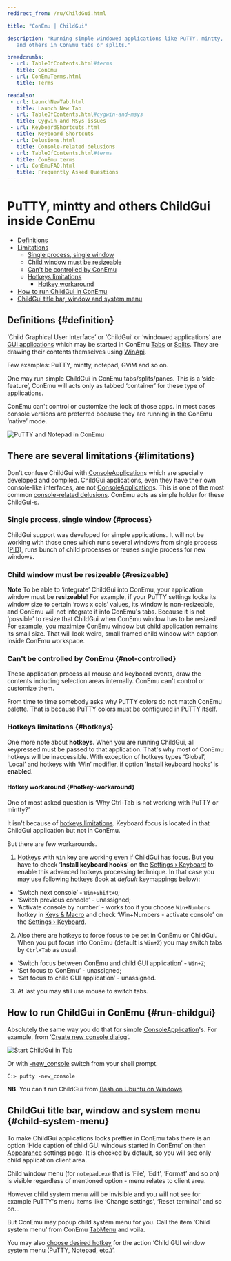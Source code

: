 ```yaml
---
redirect_from: /ru/ChildGui.html

title: "ConEmu | ChildGui"

description: "Running simple windowed applications like PuTTY, mintty, notepad
   and others in ConEmu tabs or splits."

breadcrumbs:
 - url: TableOfContents.html#terms
   title: ConEmu
 - url: ConEmuTerms.html
   title: Terms

readalso:
 - url: LaunchNewTab.html
   title: Launch New Tab
 - url: TableOfContents.html#cygwin-and-msys
   title: Cygwin and MSys issues
 - url: KeyboardShortcuts.html
   title: Keyboard Shortcuts
 - url: Delusions.html
   title: Console-related delusions
 - url: TableOfContents.html#terms
   title: ConEmu terms
 - url: ConEmuFAQ.html
   title: Frequently Asked Questions
---
```


# PuTTY, mintty and others ChildGui inside ConEmu

* [Definitions](#definition)
* [Limitations](#limitations)
  * [Single process, single window](#process)
  * [Child window must be resizeable](#resizeable)
  * [Can't be controlled by ConEmu](#not-controlled)
  * [Hotkeys limitations](#hotkeys)
    * [Hotkey workaround](#hotkey-workaround)
* [How to run ChildGui in ConEmu](#run-childgui)
* [ChildGui title bar, window and system menu](#child-system-menu)



## Definitions   {#definition}

‘Child Graphical User Interface’ or ‘ChildGui’ or ‘windowed applications’ are
[GUI applications](https://en.wikipedia.org/wiki/Graphical_user_interface)
which may be started in ConEmu [Tabs](TabBar.html) or [Splits](SplitScreen.html).
They are drawing their contents themselves using [WinApi](WinApi.html).

Few examples: PuTTY, mintty, notepad, GViM and so on.

One may run simple ChildGui in ConEmu tabs/splits/panes.
This is a ‘side-feature’, ConEmu will acts only as tabbed ‘container’
for these type of applications.

ConEmu can't control or customize the look of those apps.
In most cases console versions are preferred
because they are running in the ConEmu ‘native’ mode.

![PuTTY and Notepad in ConEmu](/img/ConEmuChildGui.png "ConEmu with two ChildGui started in splits")



## There are several limitations   {#limitations}

Don't confuse ChildGui with [ConsoleApplication](ConsoleApplication.html)s
which are specially developed and compiled.
ChildGui applications, even they have their own console-like interfaces,
are not [ConsoleApplication](ConsoleApplication.html)s.
This is one of the most common [console-related delusions](Delusions.html).
ConEmu acts as simple holder for these ChildGui-s.


### Single process, single window   {#process}

ChildGui support was developed for simple applications.
It will not be working with those ones which runs several
windows from single process ([PID](https://en.wikipedia.org/wiki/Process_identifier)),
runs bunch of child processes or reuses single process for new windows.



### Child window must be resizeable   {#resizeable}

**Note** To be able to ‘integrate’ ChildGui into ConEmu, your application window must be **resizeable**!
For example, if your PuTTY settings locks its window size to certain ‘rows x cols’ values,
its window is non-resizeable, and ConEmu will not integrate it into ConEmu's tabs.
Because it is not ‘possible’ to resize that ChildGui when ConEmu window has to be resized!
For example, you maximize ConEmu window but child application remains its small size.
That will look weird, small framed child window with caption inside ConEmu workspace.



### Can't be controlled by ConEmu   {#not-controlled}

These application process all mouse and keyboard events, draw the contents
including selection areas internally. ConEmu can't control or customize them.

From time to time somebody asks why PuTTY colors do not match ConEmu palette.
That is because PuTTY colors must be configured in PuTTY itself.



### Hotkeys limitations   {#hotkeys}

One more note about **hotkeys**. When you are running ChildGui, all keypressed must be passed to that application.
That's why most of ConEmu hotkeys will be inaccessible.
With exception of hotkeys types ‘Global’, ‘Local’ and hotkeys with ‘Win’ modifier,
if option ‘Install keyboard hooks’ is **enabled**. 



#### Hotkey workaround  {#hotkey-workaround}

One of most asked question is ‘Why Ctrl-Tab is not working with PuTTY or mintty?’

It isn't because of [hotkeys limitations](#limitations).
Keyboard focus is located in that ChildGui application but not in ConEmu.

But there are few workarounds.

1. [Hotkeys](SettingsHotkeys.html) with `Win` key are working even if ChildGui has focus.
   But you have to check ‘**Install keyboard hooks**’ on the [Settings › Keyboard](SettingsKeyboard.html)
   to enable this advanced hotkeys processing technique.
   In that case you may use following [hotkeys](SettingsHotkeys.html) (look at *default* keymappings below):
  * ‘Switch next console’ - `Win+Shift+Q`;
  * ‘Switch previous console’ - unassigned;
  * ‘Activate console by number’ - works too if you choose `Win+Numbers` hotkey in [Keys & Macro](SettingsHotkeys.html)
    and check ‘Win+Numbers - activate console’ on the [Settings › Keyboard](SettingsKeyboard.html).
2. Also there are hotkeys to force focus to be set in ConEmu or ChildGui.
   When you put focus into ConEmu (default is `Win+Z`) you may switch tabs by `Ctrl+Tab` as usual.
  * ‘Switch focus between ConEmu and child GUI application’ - `Win+Z`;
  * ‘Set focus to ConEmu’ - unassigned;
  * ‘Set focus to child GUI application’ - unassigned.
3. At last you may still use mouse to switch tabs.



## How to run ChildGui in ConEmu   {#run-childgui}

Absolutely the same way you do that for simple [ConsoleApplication](ConsoleApplication.html)'s.
For example, from ‘[Create new console dialog](LaunchNewTab.html)’.

![Start ChildGui in Tab](/img/ConEmuChildGui2.png "Running ChildGui in ConEmu")

Or with [-new_console](NewConsole.html) switch from your shell prompt.

~~~
C:> putty -new_console
~~~

**NB**. You can't run ChildGui from [Bash on Ubuntu on Windows](BashOnWindows.html).



## ChildGui title bar, window and system menu   {#child-system-menu}

To make ChildGui applications looks prettier in ConEmu tabs
there is an option ‘Hide caption of child GUI windows started in ConEmu’
on then [Appearance](SettingsAppearance.html) settings page.
It is checked by default, so you will see only child application client area.

Child window menu (for `notepad.exe` that is ‘File’, ‘Edit’, ‘Format’ and so on)
is visible regardless of mentioned option - menu relates to client area.

However child system menu will be invisible and you will not see for example
PuTTY's menu items like ‘Change settings’, ‘Reset terminal’ and so on...

But ConEmu may popup child system menu for you.
Call the item ‘Child system menu’ from ConEmu [TabMenu](TabMenu.html)
and voila.

You may also [choose desired hotkey](SettingsHotkeys.html) for the action
‘Child GUI window system menu (PuTTY, Notepad, etc.)’.
